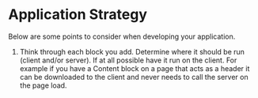 # Application Strategy

Below are some points to consider when developing your application.

1. Think through each block you add. Determine where it should be run \(client and/or server\). If at all possible have it run on the client. For example if you have a Content block on a page that acts as a header it can be downloaded to the client and never needs to call the server on the page load.

